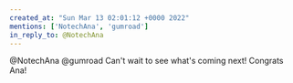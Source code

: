 ```yaml
---
created_at: "Sun Mar 13 02:01:12 +0000 2022"
mentions: ['NotechAna', 'gumroad']
in_reply_to: @NotechAna
---
```


@NotechAna @gumroad Can't wait to see what's coming next! Congrats Ana!